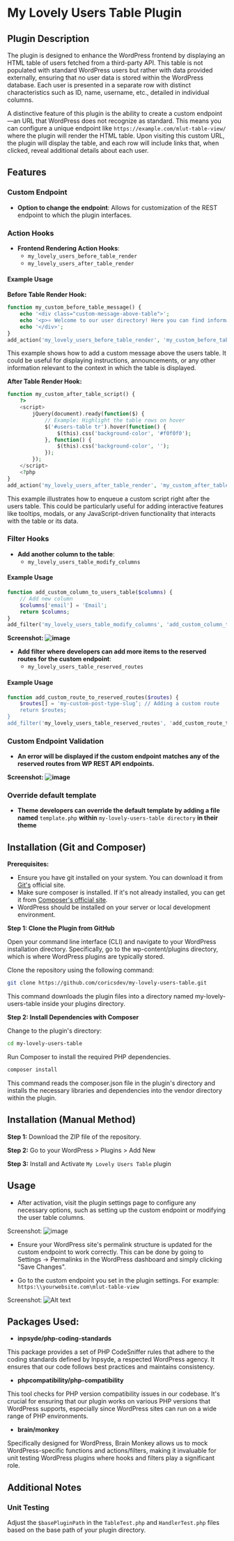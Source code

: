 # My Lovely Users Table Plugin

## Plugin Description
The plugin is designed to enhance the WordPress frontend by displaying an HTML table of users fetched from a third-party API. This table is not populated with standard WordPress users but rather with data provided externally, ensuring that no user data is stored within the WordPress database. Each user is presented in a separate row with distinct characteristics such as ID, name, username, etc., detailed in individual columns.

A distinctive feature of this plugin is the ability to create a custom endpoint—an URL that WordPress does not recognize as standard. This means you can configure a unique endpoint like `https://example.com/mlut-table-view/` where the plugin will render the HTML table. Upon visiting this custom URL, the plugin will display the table, and each row will include links that, when clicked, reveal additional details about each user.

## Features

### Custom Endpoint
- **Option to change the endpoint**: Allows for customization of the REST endpoint to which the plugin interfaces.

### Action Hooks
- **Frontend Rendering Action Hooks**:
  - `my_lovely_users_before_table_render`
  - `my_lovely_users_after_table_render`

#### Example Usage

**Before Table Render Hook:**
```php
function my_custom_before_table_message() {
    echo '<div class="custom-message-above-table">';
    echo '<p>⭐ Welcome to our user directory! Here you can find information about all our members. ⭐</p>';
    echo '</div>';
}
add_action('my_lovely_users_before_table_render', 'my_custom_before_table_message');
```
This example shows how to add a custom message above the users table. It could be useful for displaying instructions, announcements, or any other information relevant to the context in which the table is displayed.

**After Table Render Hook:**
```php
function my_custom_after_table_script() {
    ?>
    <script>
        jQuery(document).ready(function($) {
            // Example: Highlight the table rows on hover
            $('#users-table tr').hover(function() {
                $(this).css('background-color', '#f0f0f0');
            }, function() {
                $(this).css('background-color', '');
            });
        });
    </script>
    <?php
}
add_action('my_lovely_users_after_table_render', 'my_custom_after_table_script');
```
This example illustrates how to enqueue a custom script right after the users table. This could be particularly useful for adding interactive features like tooltips, modals, or any JavaScript-driven functionality that interacts with the table or its data.

### Filter Hooks
- **Add another column to the table**:
  - `my_lovely_users_table_modify_columns`
#### Example Usage
```php
function add_custom_column_to_users_table($columns) {
    // Add new column
    $columns['email'] = 'Email';
    return $columns;
}
add_filter('my_lovely_users_table_modify_columns', 'add_custom_column_to_users_table');

```
**Screenshot: ![image](https://github.com/coricsdev/my-lovely-users-table/assets/83392299/cca1b31a-8122-41ba-8977-c29649a376b7)**

- **Add filter where developers can add more items to the reserved routes for the custom endpoint**:
  - `my_lovely_users_table_reserved_routes`
#### Example Usage
```php
function add_custom_route_to_reserved_routes($routes) {
    $routes[] = 'my-custom-post-type-slug’; // Adding a custom route
    return $routes;
}
add_filter('my_lovely_users_table_reserved_routes', 'add_custom_route_to_reserved_routes');
```

### Custom Endpoint Validation
- **An error will be displayed if the custom endpoint matches any of the reserved routes from WP REST API endpoints.**

**Screenshot: ![image](https://github.com/coricsdev/my-lovely-users-table/assets/83392299/a993463e-8786-4b29-b5b7-a8092940cf18)**

### Override default template
- **Theme developers  can override the default template by adding a file named** `template.php` **within**  `my-lovely-users-table directory` **in their theme**

## Installation (Git and Composer)
**Prerequisites:**
- Ensure you have git installed on your system. You can download it from [Git's](https://git-scm.com/downloads) official site.
- Make sure composer is installed. If it's not already installed, you can get it from [Composer's official site](https://getcomposer.org/download/).
- WordPress should be installed on your server or local development environment.
  
**Step 1: Clone the Plugin from GitHub**

Open your command line interface (CLI) and navigate to your WordPress installation directory. Specifically, go to the wp-content/plugins directory, which is where WordPress plugins are typically stored.

Clone the repository using the following command:
```bash
git clone https://github.com/coricsdev/my-lovely-users-table.git
```
This command downloads the plugin files into a directory named my-lovely-users-table inside your plugins directory.

**Step 2: Install Dependencies with Composer**

Change to the plugin's directory:

```bash
cd my-lovely-users-table
```

Run Composer to install the required PHP dependencies. 
```bash
composer install
```

This command reads the composer.json file in the plugin's directory and installs the necessary libraries and dependencies into the vendor directory within the plugin.

## Installation (Manual Method)

**Step 1:** Download the ZIP file of the repository.

**Step 2:** Go to your WordPress > Plugins > Add New

**Step 3:** Install and Activate `My Lovely Users Table` plugin

## Usage

- After activation, visit the plugin settings page to configure any necessary options, such as setting up the custom endpoint or modifying the user table columns.

Screenshot:
![image](https://github.com/coricsdev/my-lovely-users-table/assets/83392299/34e6199a-fad9-4c76-9c43-dfa4919614f5)


- Ensure your WordPress site's permalink structure is updated for the custom endpoint to work correctly. This can be done by going to Settings -> Permalinks in the WordPress dashboard and simply clicking "Save Changes".

- Go to the custom endpoint you set in the plugin settings. For example: `https:\\yourwebsite.com\mlut-table-view`

Screenshot:
![Alt text](image.png)


## Packages Used:

- **inpsyde/php-coding-standards**

This package provides a set of PHP CodeSniffer rules that adhere to the coding standards defined by Inpsyde, a respected WordPress agency. It ensures that our code follows best practices and maintains consistency.

- **phpcompatibility/php-compatibility**

This tool checks for PHP version compatibility issues in our codebase. It's crucial for ensuring that our plugin works on various PHP versions that WordPress supports, especially since WordPress sites can run on a wide range of PHP environments.

- **brain/monkey**

Specifically designed for WordPress, Brain Monkey allows us to mock WordPress-specific functions and actions/filters, making it invaluable for unit testing WordPress plugins where hooks and filters play a significant role.

## Additional Notes


### Unit Testing

Adjust the `$basePluginPath` in the `TableTest.php` and `HandlerTest.php` files based on the base path of your plugin directory.
